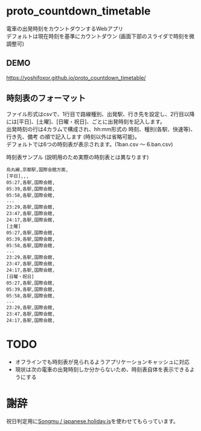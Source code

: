 # proto_countdown_timetable

電車の出発時刻をカウントダウンするWebアプリ  
デフォルトは現在時刻を基準にカウントダウン (画面下部のスライダで時刻を微調整可)  

## DEMO

https://yoshifoxor.github.io/proto_countdown_timetable/

## 時刻表のフォーマット

ファイル形式はcsvで、1行目で路線種別、出発駅、行き先を設定し、2行目以降には[平日]、[土曜]、[日曜・祝日]、ごとに出発時刻を記入します。  
出発時刻の行は4カラムで構成され、hh:mm形式の 時刻、種別(各駅、快速等)、行き先、備考 の順で記入します (時刻以外は省略可能)。  
デフォルトでは6つの時刻表が表示されます。(1ban.csv ～ 6.ban.csv)

時刻表サンプル (説明用のため実際の時刻表とは異なります)
```csv
烏丸線,京都駅,国際会館方面,
[平日],,,
05:27,各駅,国際会館,
05:39,各駅,国際会館,
05:58,各駅,国際会館,
...
23:29,各駅,国際会館,
23:47,各駅,国際会館,
24:17,各駅,国際会館,
[土曜]
05:27,各駅,国際会館,
05:39,各駅,国際会館,
05:58,各駅,国際会館,
...
23:29,各駅,国際会館,
23:47,各駅,国際会館,
24:17,各駅,国際会館,
[日曜・祝日]
05:27,各駅,国際会館,
05:39,各駅,国際会館,
05:58,各駅,国際会館,
...
23:29,各駅,国際会館,
23:47,各駅,国際会館,
24:17,各駅,国際会館,
```

# TODO

- オフラインでも時刻表が見られるようアプリケーションキャッシュに対応
- 現状は次の電車の出発時刻しか分からないため、時刻表自体を表示できるようにする

# 謝辞

祝日判定用に[Songmu / japanese.holiday.js](https://gist.github.com/Songmu/703311)を使わせてもらっています。
